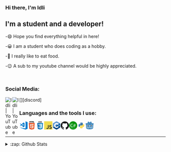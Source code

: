 ### Hi there, I'm Idli

## I'm a student and a developer!

-😄 Hope you find everything helpful in here!

-😀 I am a student who does coding as a hobby.

-🥪 I really like to eat food.

-😉 A sub to my youtube channel would be highly appreciated.

<br />

### Social Media:

[<img align="left" alt="Idli | YouTube" width="22px" src="https://cdn.jsdelivr.net/npm/simple-icons@v3/icons/youtube.svg" />][youtube]
[<img align="left" alt="Idli | YouTube" width="22px" src="https://cdn.jsdelivr.net/npm/simple-icons@v3/icons/discord.svg" />][discord]
<br />

### Languages and the tools I use:

[<img align="left" alt="Visual Studio Code" width="26px" src="https://raw.githubusercontent.com/github/explore/80688e429a7d4ef2fca1e82350fe8e3517d3494d/topics/visual-studio-code/visual-studio-code.png" />][youtube]
[<img align="left" alt="HTML5" width="26px" src="https://raw.githubusercontent.com/github/explore/80688e429a7d4ef2fca1e82350fe8e3517d3494d/topics/html/html.png" />][youtube]
[<img align="left" alt="CSS3" width="26px" src="https://raw.githubusercontent.com/github/explore/80688e429a7d4ef2fca1e82350fe8e3517d3494d/topics/css/css.png" />][youtube]

[<img align="left" alt="JavaScript" width="26px" src="https://raw.githubusercontent.com/github/explore/80688e429a7d4ef2fca1e82350fe8e3517d3494d/topics/javascript/javascript.png" />][youtube]
[<img align="left" alt="C++" width="26px" src="https://raw.githubusercontent.com/github/explore/80688e429a7d4ef2fca1e82350fe8e3517d3494d/topics/cpp/cpp.png" />][cpp]

[<img align="left" alt="GitHub" width="26px" src="https://raw.githubusercontent.com/github/explore/78df643247d429f6cc873026c0622819ad797942/topics/github/github.png" />][youtube]

[<img align="left" alt="C#" width="26px" src="https://raw.githubusercontent.com/github/explore/80688e429a7d4ef2fca1e82350fe8e3517d3494d/topics/csharp/csharp.png" />][cs]

[<img align="left" alt="Python" width="26px" src="https://raw.githubusercontent.com/github/explore/80688e429a7d4ef2fca1e82350fe8e3517d3494d/topics/python/python.png" />][youtube]

[<img align="left" alt="godot" width="26px" src="https://raw.githubusercontent.com/github/explore/80688e429a7d4ef2fca1e82350fe8e3517d3494d/topics/godot/godot.png" />][godot]

<br />
<br />

[youtube]: https://www.youtube.com/channel/UCyg7P3QOb2qYovZJ1tLA3Qg
[godot]: https://www.youtube.com/watch?v=k9dimAs8J3Y&list=PLPwTS9YN_9qZBt8O8TFB9_TlFNJJsvaGD
[cs]: https://www.youtube.com/watch?v=mUVsclg5lz8&list=PLPwTS9YN_9qYW3SIjzxI5ML6Z6pSLk7lj
[cpp]: https://www.youtube.com/watch?v=CxXDhKL7dX4&list=PLPwTS9YN_9qa5_tfVMp0RA4tZ0qpIOAWx
[Website]: https://idlidev.github.io/
---

</details>

<details>
  <summary>:zap: Github Stats</summary>

  <img align="left" alt="Idlidev's Github Stats" src="https://github-readme-stats.codestackr.vercel.app/api?username=Idlidev&show_icons=true&hide_border=true" />

</details>
